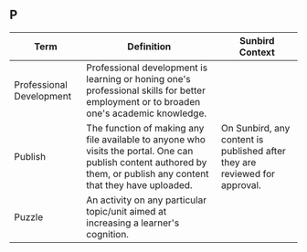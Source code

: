 ## P

Term | Definition |Sunbird Context
-----|------------|-----------------
Professional Development  |Professional development is learning or honing one's professional skills for better employment or to broaden one's academic knowledge. |
Publish |The function of making any file available to anyone who visits the portal. One can publish content authored by them, or publish any content that they have uploaded.  |On Sunbird, any content is published after they are reviewed for approval.
Puzzle  |An activity on any particular topic/unit aimed at increasing a learner's cognition.  |   
